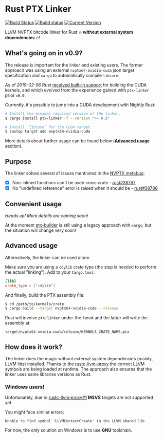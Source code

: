 # Rust PTX Linker
[![Build Status](https://travis-ci.org/denzp/rust-ptx-linker.svg?branch=master)](https://travis-ci.org/denzp/rust-ptx-linker)
[![Build status](https://ci.appveyor.com/api/projects/status/fjhq7mdp1skpjfqu/branch/master?svg=true)](https://ci.appveyor.com/project/denzp/rust-ptx-linker/branch/master)
[![Current Version](https://img.shields.io/crates/v/ptx-linker.svg)](https://crates.io/crates/ptx-linker)

LLVM NVPTX bitcode linker for Rust 🔥 **without external system dependencies** 🔥!

## What's going on in v0.9?
The release is important for the linker and existing users.
The former approach was using an external `nvptx64-nvidia-cuda` json target specification and `xargo` to automatically compile `libcore`.

As of *2019-02-06* Rust [received built-in support](https://github.com/rust-lang/rust/pull/57937) for building the CUDA kernels, and which evolved from the experience gained with `ptx-linker` prior `v0.9`.

Currently, it's possible to jump into a CUDA development with Nightly Rust:

``` bash
# Install the minimal required version of the linker.
$ cargo install ptx-linker -f --version ">= 0.9"

# Install `libcore` for the CUDA target.
$ rustup target add nvptx64-nvidia-cuda
```

More details about further usage can be found below ([**Advanced usage**](#advanced-usage) section).

## Purpose
The linker solves several of issues mentioned in the [NVPTX metabug](https://github.com/rust-lang/rust/issues/38789):

- [x] Non-inlined functions can't be used cross crate - [rust#38787](https://github.com/rust-lang/rust/issues/38787)
- [x] No "undefined reference" error is raised when it should be - [rust#38786](https://github.com/rust-lang/rust/issues/38786)

## Convenient usage
*Heads up! More details are coming soon!*

At the moment [ptx-builder](https://crates.io/crates/ptx-builder) is still using a legacy approach with `xargo`, but the situation will change very soon!

<!-- The linker is rather an under-the-hood tool normally being used by Rust itself.
You just need to install it and build a `cdylib` device crate.
The easiest way would be to stick with [ptx-builder](https://crates.io/crates/ptx-builder) or other device crate builder. -->

## Advanced usage
Alternatively, the linker can be used alone.

Make sure you are using a `cdylib` crate type (the step is needed to perform the actual "linking").
Add to your `Cargo.toml`:
``` toml
[lib]
crate_type = ["cdylib"]
```

And finally, build the PTX assembly file:
``` bash
$ cd /path/to/kernels/crate
$ cargo build --target nvptx64-nvidia-cuda --release
```

Rust will involve `ptx-linker` under-the-hood and the latter will write the assembly at:
```
target/nvptx64-nvidia-cuda/release/KERNELS_CRATE_NAME.ptx
```

## How does it work?
The linker does the magic without external system dependencies (mainly, LLVM libs) installed.
Thanks to the [rustc-llvm-proxy](https://crates.io/crates/rustc-llvm-proxy) the correct LLVM symbols are being loaded at runtime.
The approach also ensures that the linker uses same libraries versions as Rust.

### Windows users!
Unfortunately, due to [rustc-llvm-proxy#1](/denzp/rustc-llvm-proxy/issues/1) **MSVS** targets are not supported yet.

You might face similar errors:
```
Unable to find symbol 'LLVMContextCreate' in the LLVM shared lib
```

For now, the only solution on Windows is to use **GNU** toolchain.
